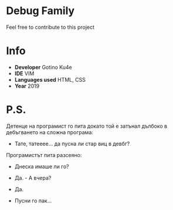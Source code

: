 # Debug Family

Feel free to contribute to this project

# Info

- **Developer** Gotino Ku4e
- **IDE** VIM
- **Languages used** HTML, CSS
- **Year** 2019


# P.S.


Детенце на програмист го пита докато той е затънал дълбоко в дебъгването на сложна програма: 

- Тате, татееее... да пусна ли стар виц в девбг? 

Програмистът пита разсеяно: 

- Днеска имаше ли го? 

- Да. - А вчера? 

- Да. 

- Пусни го пак...
